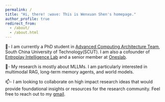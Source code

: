 ```yaml
---
permalink: /
title: "Hi, there! :wave: This is Wenxuan Shen's homepage."
author_profile: true
redirect_from: 
  - /about/
  - /about.html
---
```


🏫-  I am currently a PhD student in [Advanced Computing Architecture Team](https://github.com/ACAT-SCUT), South China University of Technology(SCUT). I am also a cofounder of [Entroplay Intelligence Lab](https://entroplay.ai/) and a senior member at [Oneslab](https://oneslab.github.io/).


🔬-  My research is mostly about MLLMs. I am particularly interested in multimodal RAG, long-term memory agents, and world models.


📫-  I am looking to collaborate on high impact research ideas that would provide foundational insights or resources for the research community. Feel free to reach out to my [gmail](peter20030725@gmail.com).

